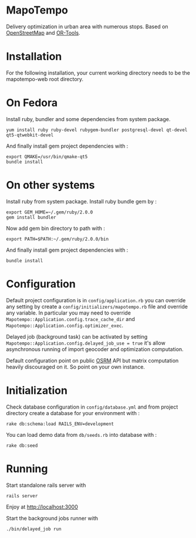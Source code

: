 MapoTempo
=========
Delivery optimization in urban area with numerous stops. Based on [OpenStreetMap](http://www.openstreetmap.org) and [OR-Tools](http://code.google.com).

Installation
============

For the following installation, your current working directory needs to be the mapotempo-web root directory.

# On Fedora

Install ruby, bundler and some dependencies from system package.

    yum install ruby ruby-devel rubygem-bundler postgresql-devel qt-devel qt5-qtwebkit-devel

And finally install gem project dependencies with :

    export QMAKE=/usr/bin/qmake-qt5
    bundle install

# On other systems

Install ruby from system package.
Install ruby bundle gem by :

    export GEM_HOME=~/.gem/ruby/2.0.0
    gem install bundler

Now add gem bin directory to path with :

    export PATH=$PATH:~/.gem/ruby/2.0.0/bin

And finally install gem project dependencies with :

    bundle install

Configuration
=============
Default project configuration is in `config/application.rb` you can override any setting by create a `config/initializers/mapotempo.rb` file and override any variable. In particular you may need to override `Mapotempo::Application.config.trace_cache_dir` and `Mapotempo::Application.config.optimizer_exec`.

Delayed job (background task) can be activated by setting `Mapotempo::Application.config.delayed_job_use = true` it's allow asynchronous running of import geocoder and optimization computation.

Default configuration point on public [OSRM](http://project-osrm.org) API but matrix computation heavily discouraged on it. So point on your own instance.

Initialization
==============
Check database configuration in `config/database.yml` and from project directory create a database for your environment with :

    rake db:schema:load RAILS_ENV=development

You can load demo data from `db/seeds.rb` into database with :

    rake db:seed

Running
=======
Start standalone rails server with

    rails server

Enjoy at [http://localhost:3000](http://localhost:3000)

Start the background jobs runner with

    ./bin/delayed_job run
